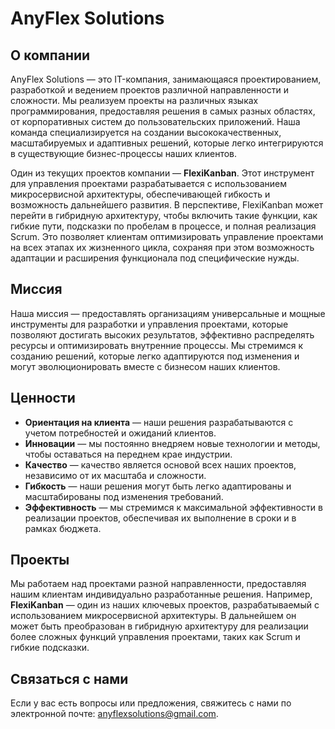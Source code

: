 # AnyFlex Solutions

## О компании

AnyFlex Solutions — это IT-компания, занимающаяся проектированием, разработкой и ведением проектов различной направленности и сложности. Мы реализуем проекты на различных языках программирования, предоставляя решения в самых разных областях, от корпоративных систем до пользовательских приложений. Наша команда специализируется на создании высококачественных, масштабируемых и адаптивных решений, которые легко интегрируются в существующие бизнес-процессы наших клиентов.

Один из текущих проектов компании — **FlexiKanban**. Этот инструмент для управления проектами разрабатывается с использованием микросервисной архитектуры, обеспечивающей гибкость и возможность дальнейшего развития. В перспективе, FlexiKanban может перейти в гибридную архитектуру, чтобы включить такие функции, как гибкие пути, подсказки по пробелам в процессе, и полная реализация Scrum. Это позволяет клиентам оптимизировать управление проектами на всех этапах их жизненного цикла, сохраняя при этом возможность адаптации и расширения функционала под специфические нужды.

## Миссия

Наша миссия — предоставлять организациям универсальные и мощные инструменты для разработки и управления проектами, которые позволяют достигать высоких результатов, эффективно распределять ресурсы и оптимизировать внутренние процессы. Мы стремимся к созданию решений, которые легко адаптируются под изменения и могут эволюционировать вместе с бизнесом наших клиентов.

## Ценности

- **Ориентация на клиента** — наши решения разрабатываются с учетом потребностей и ожиданий клиентов.
- **Инновации** — мы постоянно внедряем новые технологии и методы, чтобы оставаться на переднем крае индустрии.
- **Качество** — качество является основой всех наших проектов, независимо от их масштаба и сложности.
- **Гибкость** — наши решения могут быть легко адаптированы и масштабированы под изменения требований.
- **Эффективность** — мы стремимся к максимальной эффективности в реализации проектов, обеспечивая их выполнение в сроки и в рамках бюджета.

## Проекты

Мы работаем над проектами разной направленности, предоставляя нашим клиентам индивидуально разработанные решения. Например, **FlexiKanban** — один из наших ключевых проектов, разрабатываемый с использованием микросервисной архитектуры. В дальнейшем он может быть преобразован в гибридную архитектуру для реализации более сложных функций управления проектами, таких как Scrum и гибкие подсказки.

## Связаться с нами

Если у вас есть вопросы или предложения, свяжитесь с нами по электронной почте: [anyflexsolutions@gmail.com](mailto:anyflexsolutions@gmail.com).
